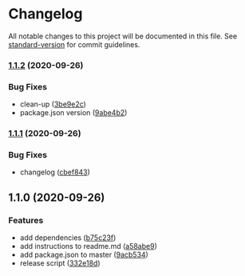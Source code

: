 # Changelog

All notable changes to this project will be documented in this file. See [standard-version](https://github.com/conventional-changelog/standard-version) for commit guidelines.

### [1.1.2](https://github.com/afalvella/conventional-commits/compare/v1.1.1...v1.1.2) (2020-09-26)


### Bug Fixes

* clean-up ([3be9e2c](https://github.com/afalvella/conventional-commits/commit/3be9e2cf8dc9d0216ab7a0b43e341b151b718c32))
* package.json version ([9abe4b2](https://github.com/afalvella/conventional-commits/commit/9abe4b29d7e32cdd3e530b4d84f8ec4704deda79))

### [1.1.1](https://github.com/afalvella/conventional-commits/compare/v1.1.0...v1.1.1) (2020-09-26)


### Bug Fixes

* changelog ([cbef843](https://github.com/afalvella/conventional-commits/commit/cbef8435deb227d732c15a79781ef381385daa41))

## 1.1.0 (2020-09-26)

### Features

* add dependencies ([b75c23f](https://github.com/afalvella/conventional-commits/commit/b75c23f29ad3cf1409e959d793f0d7648cc6637b))
* add instructions to readme.md ([a58abe9](https://github.com/afalvella/conventional-commits/commit/a58abe9fd1414657d649f86eabf6631880d11cde))
* add package.json to master ([9acb534](https://github.com/afalvella/conventional-commits/commit/9acb534ce3ad1fe3a9235b0f9fa4224289fd68ae))
* release script ([332e18d](https://github.com/afalvella/conventional-commits/commit/332e18d74789379bbe870286384566f46c8f1f2b))
